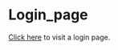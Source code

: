 # Login_page 


[Click here](https://karthikeyan198.github.io/Login_page/login.html) to visit a login page.
